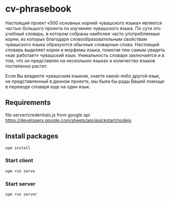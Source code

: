 # cv-phrasebook

Настоящий проект «500 основных корней чувашского языка» является частью большого проекта по изучению чувашского языка. По сути это учебный словарь, в котором собраны наиболее часто употребляемые корни, из которых благодаря словообразовательным свойствам чувашского языка образуются обычные словарные слова. Настоящий словарь выделяет корни и морфемы языка, помогая тем самым увидеть «как работает» чувашский язык. Уникальность словаря заключается и в том, что он представлен на нескольких языках и количество языков постепенно растет.

Если Вы владеете чувашским языком, знаете какой-либо другой язык, не представленный в данном проекте, мы были бы рады Вашей помощи в переводе словаря еще на один язык.

## Requirements
file server/credentials.js from google api
https://developers.google.com/sheets/api/quickstart/nodejs

## Install packages
```
npm install
```

### Start client
```
npm run serve
```

### Start server
```
npm run server
```
